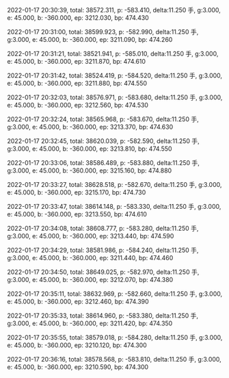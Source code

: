 2022-01-17 20:30:39, total: 38572.311, p: -583.410, delta:11.250 手, g:3.000, e: 45.000, b: -360.000, ep: 3212.030, bp: 474.430

2022-01-17 20:31:00, total: 38599.923, p: -582.990, delta:11.250 手, g:3.000, e: 45.000, b: -360.000, ep: 3211.090, bp: 474.260

2022-01-17 20:31:21, total: 38521.941, p: -585.010, delta:11.250 手, g:3.000, e: 45.000, b: -360.000, ep: 3211.870, bp: 474.610

2022-01-17 20:31:42, total: 38524.419, p: -584.520, delta:11.250 手, g:3.000, e: 45.000, b: -360.000, ep: 3211.880, bp: 474.550

2022-01-17 20:32:03, total: 38576.971, p: -583.680, delta:11.250 手, g:3.000, e: 45.000, b: -360.000, ep: 3212.560, bp: 474.530

2022-01-17 20:32:24, total: 38565.968, p: -583.670, delta:11.250 手, g:3.000, e: 45.000, b: -360.000, ep: 3213.370, bp: 474.630

2022-01-17 20:32:45, total: 38620.039, p: -582.590, delta:11.250 手, g:3.000, e: 45.000, b: -360.000, ep: 3213.810, bp: 474.550

2022-01-17 20:33:06, total: 38586.489, p: -583.880, delta:11.250 手, g:3.000, e: 45.000, b: -360.000, ep: 3215.160, bp: 474.880

2022-01-17 20:33:27, total: 38628.518, p: -582.670, delta:11.250 手, g:3.000, e: 45.000, b: -360.000, ep: 3215.170, bp: 474.730

2022-01-17 20:33:47, total: 38614.148, p: -583.330, delta:11.250 手, g:3.000, e: 45.000, b: -360.000, ep: 3213.550, bp: 474.610

2022-01-17 20:34:08, total: 38608.777, p: -583.280, delta:11.250 手, g:3.000, e: 45.000, b: -360.000, ep: 3213.440, bp: 474.590

2022-01-17 20:34:29, total: 38581.986, p: -584.240, delta:11.250 手, g:3.000, e: 45.000, b: -360.000, ep: 3211.440, bp: 474.460

2022-01-17 20:34:50, total: 38649.025, p: -582.970, delta:11.250 手, g:3.000, e: 45.000, b: -360.000, ep: 3212.070, bp: 474.380

2022-01-17 20:35:11, total: 38632.969, p: -582.660, delta:11.250 手, g:3.000, e: 45.000, b: -360.000, ep: 3212.460, bp: 474.390

2022-01-17 20:35:33, total: 38614.960, p: -583.380, delta:11.250 手, g:3.000, e: 45.000, b: -360.000, ep: 3211.420, bp: 474.350

2022-01-17 20:35:55, total: 38579.018, p: -584.280, delta:11.250 手, g:3.000, e: 45.000, b: -360.000, ep: 3210.120, bp: 474.300

2022-01-17 20:36:16, total: 38578.568, p: -583.810, delta:11.250 手, g:3.000, e: 45.000, b: -360.000, ep: 3210.590, bp: 474.300
